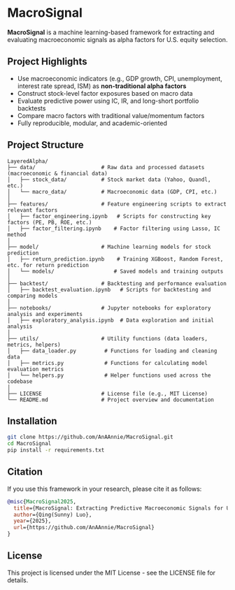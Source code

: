 # MacroSignal

**MacroSignal** is a machine learning-based framework for extracting and evaluating macroeconomic signals as alpha factors for U.S. equity selection.

## Project Highlights

- Use macroeconomic indicators (e.g., GDP growth, CPI, unemployment, interest rate spread, ISM) as **non-traditional alpha factors**
- Construct stock-level factor exposures based on macro data
- Evaluate predictive power using IC, IR, and long-short portfolio backtests
- Compare macro factors with traditional value/momentum factors
- Fully reproducible, modular, and academic-oriented
  
## Project Structure
```
LayeredAlpha/
├── data/                     # Raw data and processed datasets (macroeconomic & financial data)
│   ├── stock_data/           # Stock market data (Yahoo, Quandl, etc.)
│   └── macro_data/           # Macroeconomic data (GDP, CPI, etc.)
│
├── features/                 # Feature engineering scripts to extract relevant factors
│   ├── factor_engineering.ipynb   # Scripts for constructing key factors (PE, PB, ROE, etc.)
│   ├── factor_filtering.ipynb    # Factor filtering using Lasso, IC method
│
├── model/                    # Machine learning models for stock prediction
│   ├── return_prediction.ipynb    # Training XGBoost, Random Forest, etc. for return prediction
│   └── models/                   # Saved models and training outputs
│
├── backtest/                 # Backtesting and performance evaluation
│   ├── backtest_evaluation.ipynb   # Scripts for backtesting and comparing models
│
├── notebooks/                # Jupyter notebooks for exploratory analysis and experiments
│   ├── exploratory_analysis.ipynb  # Data exploration and initial analysis
│
├── utils/                    # Utility functions (data loaders, metrics, helpers)
│   ├── data_loader.py         # Functions for loading and cleaning data
│   ├── metrics.py             # Functions for calculating model evaluation metrics
│   └── helpers.py             # Helper functions used across the codebase
│
├── LICENSE                   # License file (e.g., MIT License)
└── README.md                 # Project overview and documentation

```

## Installation

```bash
git clone https://github.com/AnAAnnie/MacroSignal.git
cd MacroSignal
pip install -r requirements.txt
```

## Citation
If you use this framework in your research, please cite it as follows:
```bibtex
@misc{MacroSignal2025,
  title={MacroSignal: Extracting Predictive Macroeconomic Signals for U.S. Equity Alpha Generation},
  author={Qing(Sunny) Luo},
  year={2025},
  url={https://github.com/AnAAnnie/MacroSignal}
}
```
## License
This project is licensed under the MIT License - see the LICENSE file for details.

